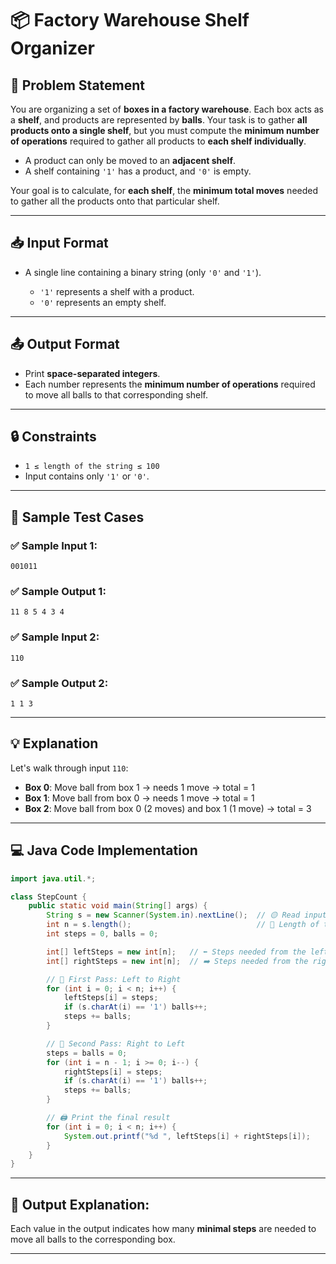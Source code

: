 # 📦 Factory Warehouse Shelf Organizer

## 🧩 Problem Statement

You are organizing a set of **boxes in a factory warehouse**. Each box acts as a **shelf**, and products are represented by **balls**. Your task is to gather **all products onto a single shelf**, but you must compute the **minimum number of operations** required to gather all products to **each shelf individually**.

* A product can only be moved to an **adjacent shelf**.
* A shelf containing `'1'` has a product, and `'0'` is empty.

Your goal is to calculate, for **each shelf**, the **minimum total moves** needed to gather all the products onto that particular shelf.

---

## 📥 Input Format

* A single line containing a binary string (only `'0'` and `'1'`).

  * `'1'` represents a shelf with a product.
  * `'0'` represents an empty shelf.

---

## 📤 Output Format

* Print **space-separated integers**.
* Each number represents the **minimum number of operations** required to move all balls to that corresponding shelf.

---

## 🔒 Constraints

* `1 ≤ length of the string ≤ 100`
* Input contains only `'1'` or `'0'`.

---

## 🧪 Sample Test Cases

### ✅ Sample Input 1:

```
001011
```

### ✅ Sample Output 1:

```
11 8 5 4 3 4
```

### ✅ Sample Input 2:

```
110
```

### ✅ Sample Output 2:

```
1 1 3
```

---

## 💡 Explanation

Let's walk through input `110`:

* **Box 0**: Move ball from box 1 → needs 1 move → total = 1
* **Box 1**: Move ball from box 0 → needs 1 move → total = 1
* **Box 2**: Move ball from box 0 (2 moves) and box 1 (1 move) → total = 3

---

## 💻 Java Code Implementation

```java
import java.util.*;

class StepCount {
    public static void main(String[] args) {
        String s = new Scanner(System.in).nextLine();  // 🟡 Read input string
        int n = s.length();                            // 🔢 Length of the string
        int steps = 0, balls = 0;

        int[] leftSteps = new int[n];   // ⬅️ Steps needed from the left
        int[] rightSteps = new int[n];  // ➡️ Steps needed from the right

        // 🔁 First Pass: Left to Right
        for (int i = 0; i < n; i++) {
            leftSteps[i] = steps;
            if (s.charAt(i) == '1') balls++;
            steps += balls;
        }

        // 🔁 Second Pass: Right to Left
        steps = balls = 0;
        for (int i = n - 1; i >= 0; i--) {
            rightSteps[i] = steps;
            if (s.charAt(i) == '1') balls++;
            steps += balls;
        }

        // 🖨️ Print the final result
        for (int i = 0; i < n; i++) {
            System.out.printf("%d ", leftSteps[i] + rightSteps[i]);
        }
    }
}
```

---

## 🏁 Output Explanation:

Each value in the output indicates how many **minimal steps** are needed to move all balls to the corresponding box.

---
